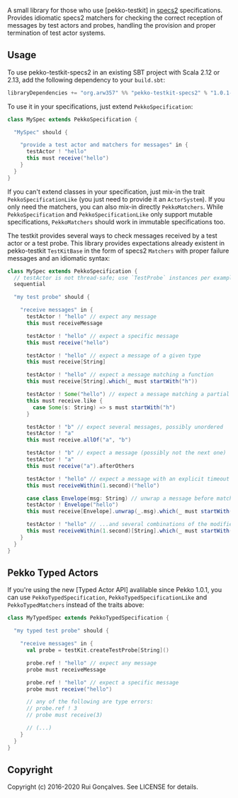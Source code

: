 
A small library for those who use [pekko-testkit] in [specs2](http://etorreborre.github.io/specs2/) specifications. Provides idiomatic specs2 matchers for checking the correct reception of messages by test actors and probes, handling the provision and proper termination of test actor systems.

## Usage

To use pekko-testkit-specs2 in an existing SBT project with Scala 2.12 or 2.13, add the following dependency to your `build.sbt`:

```scala
libraryDependencies += "org.arw357" %% "pekko-testkit-specs2" % "1.0.1-y1"
```

To use it in your specifications, just extend `PekkoSpecification`:

```scala
class MySpec extends PekkoSpecification {

  "MySpec" should {

    "provide a test actor and matchers for messages" in {
      testActor ! "hello"
      this must receive("hello")
    }
  }
}
```

If you can't extend classes in your specification, just mix-in the trait `PekkoSpecificationLike` (you just need to provide it an `ActorSystem`). If you only need the matchers, you can also mix-in directly `PekkoMatchers`. While `PekkoSpecification` and `PekkoSpecificationLike` only support mutable specifications, `PekkoMatchers` should work in immutable specifications too.

The testkit provides several ways to check messages received by a test actor or a test probe. This library provides expectations already existent in pekko-testkit `TestKitBase` in the form of specs2 `Matchers` with proper failure messages and an idiomatic syntax:

```scala
class MySpec extends PekkoSpecification {
  // testActor is not thread-safe; use `TestProbe` instances per example when possible!
  sequential

  "my test probe" should {

    "receive messages" in {
      testActor ! "hello" // expect any message
      this must receiveMessage

      testActor ! "hello" // expect a specific message
      this must receive("hello")

      testActor ! "hello" // expect a message of a given type
      this must receive[String]

      testActor ! "hello" // expect a message matching a function
      this must receive[String].which(_ must startWith("h"))

      testActor ! Some("hello") // expect a message matching a partial function
      this must receive.like {
        case Some(s: String) => s must startWith("h")
      }

      testActor ! "b" // expect several messages, possibly unordered
      testActor ! "a"
      this must receive.allOf("a", "b")

      testActor ! "b" // expect a message (possibly not the next one)
      testActor ! "a"
      this must receive("a").afterOthers

      testActor ! "hello" // expect a message with an explicit timeout
      this must receiveWithin(1.second)("hello")

      case class Envelope(msg: String) // unwrap a message before matching
      testActor ! Envelope("hello")
      this must receive[Envelope].unwrap(_.msg).which(_ must startWith("h"))

      testActor ! "hello" // ...and several combinations of the modifiers above
      this must receiveWithin(1.second)[String].which(_ must startWith("h")).afterOthers
    }
  }
}
```

## Pekko Typed Actors

If you're using the new [Typed Actor API] avalilable since Pekko 1.0.1, you can use `PekkoTypedSpecification`, `PekkoTypedSpecificationLike` and `PekkoTypedMatchers` instead of the traits above:

```scala
class MyTypedSpec extends PekkoTypedSpecification {

  "my typed test probe" should {

    "receive messages" in {
      val probe = testKit.createTestProbe[String]()

      probe.ref ! "hello" // expect any message
      probe must receiveMessage

      probe.ref ! "hello" // expect a specific message
      probe must receive("hello")

      // any of the following are type errors:
      // probe.ref ! 3
      // probe must receive(3)

      // (...)
    }
  }
}
```

## Copyright

Copyright (c) 2016-2020 Rui Gonçalves. See LICENSE for details.
